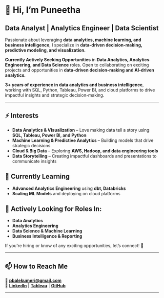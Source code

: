 # 👋 Hi, I’m Puneetha 
## Data Analyst | Analytics Engineer | Data Scientist  

Passionate about leveraging **data analytics, machine learning, and business intelligence**, I specialize in **data-driven decision-making, predictive modeling, and visualization**.  

**Currently Actively Seeking Opportunities** in **Data Analytics, Analytics Engineering, and Data Science** roles. Open to collaborating on exciting projects and opportunities in **data-driven decision-making and AI-driven analytics**.  

**3+ years of experience in data analytics and business intelligence**, working with SQL, Python, Tableau, Power BI, and cloud platforms to drive impactful insights and strategic decision-making.  

---

## ⚡ Interests  
- **Data Analytics & Visualization** – Love making data tell a story using **SQL, Tableau, Power BI, and Python**  
- **Machine Learning & Predictive Analytics** – Building models that drive strategic decisions  
- **Cloud & Big Data** – Exploring **AWS, Hadoop, and data engineering tools**  
- **Data Storytelling** – Creating impactful dashboards and presentations to communicate insights  

## 🌱 Currently Learning  
- **Advanced Analytics Engineering** using **dbt, Databricks**  
- **Scaling ML Models** and deploying on cloud platforms  

## 💼 Actively Looking for Roles In:  
- **Data Analytics**  
- **Analytics Engineering**  
- **Data Science & Machine Learning**  
- **Business Intelligence & Reporting**  

If you're hiring or know of any exciting opportunities, let’s connect! 📩  

---

## 📫 How to Reach Me  
📧 **[pbalekumeri@gmail.com](mailto:pbalekumeri@gmail.com)**  
🔗 **[LinkedIn](https://www.linkedin.com/in/puneetha-b)** | **[Tableau](https://public.tableau.com/app/profile/puneetha)** | **[GitHub](https://github.com/puneetha-369)**  

---

